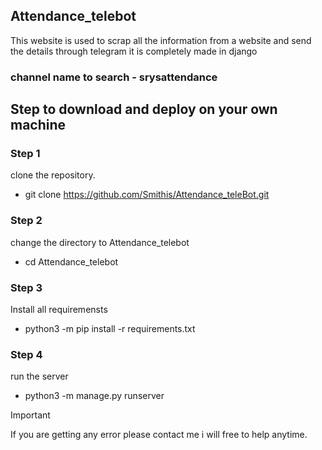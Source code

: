 ## Attendance_telebot
This website is used to scrap all the information from a website and send the details through telegram
it is completely made in django

### channel name to search - srysattendance

## Step to download and deploy on your own machine


### Step 1
  clone the repository. 
  - git clone https://github.com/Smithis/Attendance_teleBot.git
  

### Step 2

change the directory to Attendance_telebot
- cd Attendance_telebot

### Step 3

Install all requiremensts
- python3 -m pip install -r requirements.txt


### Step 4

run the server 
- python3 -m manage.py runserver




> [!IMPORTANT]
> If you are getting any error please contact me i will free to help anytime.
